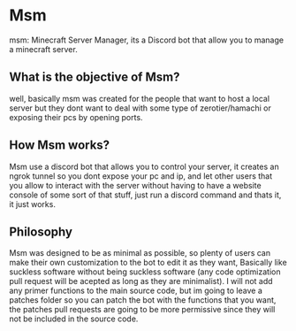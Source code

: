 # Msm
msm: Minecraft Server Manager, its a Discord bot that allow you to manage a minecraft server.

## What is the objective of Msm?
well, basically msm was created for the people that want to host a local server but they dont want to deal with some type of zerotier/hamachi or exposing their pcs by opening ports.

## How Msm works?
Msm use a discord bot that allows you to control your server, it creates an ngrok tunnel so you dont expose your pc and ip, and let other users that you allow to interact with the server without having to have a website console of some sort of that stuff, just run a discord command and thats it, it just works.

## Philosophy
Msm was designed to be as minimal as possible, so plenty of users can make their own customization to the bot to edit it as they want, Basically like suckless software without being suckless software (any code optimization pull request will be acepted as long as they are minimalist). I will not add any primer functions to the main source code, but im going to leave a patches folder so you can patch the bot with the functions that you want, the patches pull requests are going to be more permissive since they will not be included in the source code.
